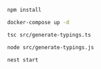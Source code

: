 ```bash
npm install
```

```bash
docker-compose up -d
```


```bash
tsc src/generate-typings.ts

node src/generate-typings.js
```


```bash
nest start
```

